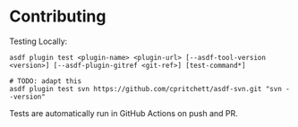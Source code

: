 # Contributing

Testing Locally:

```shell
asdf plugin test <plugin-name> <plugin-url> [--asdf-tool-version <version>] [--asdf-plugin-gitref <git-ref>] [test-command*]

# TODO: adapt this
asdf plugin test svn https://github.com/cpritchett/asdf-svn.git "svn --version"
```

Tests are automatically run in GitHub Actions on push and PR.
